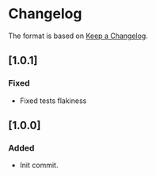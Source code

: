 # Changelog

The format is based on [Keep a Changelog](https://keepachangelog.com/en/1.0.0/).

## [1.0.1]
### Fixed
- Fixed tests flakiness

## [1.0.0]
### Added
- Init commit.
